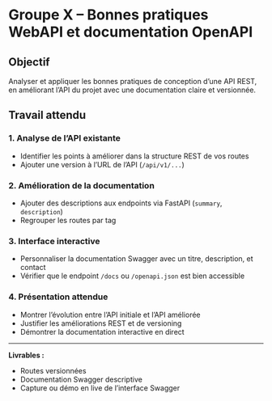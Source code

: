 # Groupe X – Bonnes pratiques WebAPI et documentation OpenAPI

## Objectif
Analyser et appliquer les bonnes pratiques de conception d’une API REST, en améliorant l’API du projet avec une documentation claire et versionnée.

## Travail attendu

### 1. Analyse de l’API existante
- Identifier les points à améliorer dans la structure REST de vos routes
- Ajouter une version à l’URL de l’API (`/api/v1/...`)

### 2. Amélioration de la documentation
- Ajouter des descriptions aux endpoints via FastAPI (`summary`, `description`)
- Regrouper les routes par tag

### 3. Interface interactive
- Personnaliser la documentation Swagger avec un titre, description, et contact
- Vérifier que le endpoint `/docs` ou `/openapi.json` est bien accessible

### 4. Présentation attendue
- Montrer l’évolution entre l’API initiale et l’API améliorée
- Justifier les améliorations REST et de versioning
- Démontrer la documentation interactive en direct

---

**Livrables :**
- Routes versionnées
- Documentation Swagger descriptive
- Capture ou démo en live de l’interface Swagger

